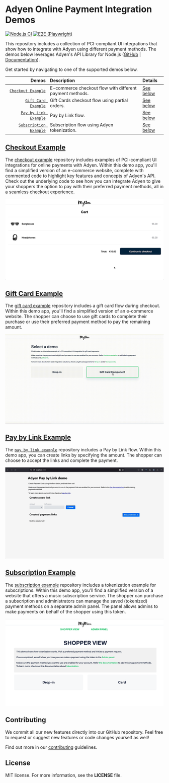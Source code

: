 # Adyen Online Payment Integration Demos

[![Node.js CI](https://github.com/adyen-examples/adyen-node-online-payments/actions/workflows/build.yml/badge.svg)](https://github.com/adyen-examples/adyen-node-online-payments/actions/workflows/build.yml)
[![E2E (Playwright)](https://github.com/adyen-examples/adyen-node-online-payments/actions/workflows/e2e.yml/badge.svg)](https://github.com/adyen-examples/adyen-node-online-payments/actions/workflows/e2e.yml)

This repository includes a collection of PCI-compliant UI integrations that show how to integrate with Adyen using different payment methods. 
The demos below leverages Adyen's API Library for Node.js ([GitHub](https://github.com/Adyen/adyen-node-api-library) | [Documentation](https://docs.adyen.com/development-resources/libraries)).

Get started by navigating to one of the supported demos below.

| Demos | Description | Details |
| --: | :-- | :-- |
| [`Checkout Example`](checkout-example) | E-commerce checkout flow with different payment methods. | [See below](#checkout-example) | 
| [`Gift Card Example`](giftcard-example) | Gift Cards checkout flow using partial orders. | [See below](#giftcard-example) | 
| [`Pay by Link Example`](paybylink-example) | Pay by Link flow. | [See below](#pay-by-link-example) | 
| [`Subscription Example`](subscription-example) | Subscription flow using Adyen tokenization. | [See below](#subscription-example) | 


## [Checkout Example](checkout-example)
The [checkout example](checkout-example) repository includes examples of PCI-compliant UI integrations for online payments with Adyen.
Within this demo app, you'll find a simplified version of an e-commerce website, complete with commented code to highlight key features and concepts of Adyen's API.
Check out the underlying code to see how you can integrate Adyen to give your shoppers the option to pay with their preferred payment methods, all in a seamless checkout experience.

![Card Checkout Demo](checkout-example/public/images/cardcheckout.gif)

## [Gift Card Example](giftcard-example)
The [gift card example](giftcard-example) repository includes a gift card flow during checkout. Within this demo app, you'll find a simplified version of an e-commerce website. The shopper can choose to use gift cards to complete their purchase or use their preferred payment method to pay the remaining amount.

![Gift Card Demo](giftcard-example/public/images/cardgiftcard.gif)

## [Pay by Link Example](paybylink-example)

The [`pay by link example`](paybylink-example) repository includes a Pay by Link flow. Within this demo app, you can create links by specifying the amount. The shopper can choose to accept the links and complete the payment.

![Pay by Link Demo](paybylink-example/public/images/cardpaybylink.gif)

## [Subscription Example](subscription-example)
The [subscription example](subscription-example) repository includes a tokenization example for subscriptions. Within this demo app, you'll find a simplified version of a website that offers a music subscription service.
The shopper can purchase a subscription and administrators can manage the saved (tokenized) payment methods on a separate admin panel.
The panel allows admins to make payments on behalf of the shopper using this token.

![Subscription Demo](subscription-example/public/images/cardsubscription.gif)

## Contributing

We commit all our new features directly into our GitHub repository. Feel free to request or suggest new features or code changes yourself as well!

Find out more in our [contributing](https://github.com/adyen-examples/.github/blob/main/CONTRIBUTING.md) guidelines.


## License

MIT license. For more information, see the **LICENSE** file.
